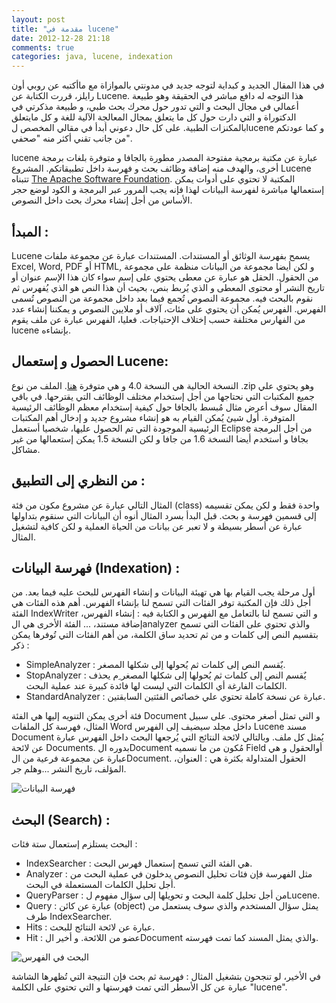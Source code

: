 ```yaml
---
layout: post
title: "مقدمة في lucene"
date: 2012-12-28 21:18
comments: true
categories: java, lucene, indexation
---
```


في هذا المقال الجديد و كبداية لتوجه جديد في مدونتي بالموازاة مع ماأكتبه عن روبي أون رايلز، قررت الكتابة عن Lucene.  هذا التوجه له دافع مباشر في الحقيقة وهو طبيعة أعمالي في مجال البحث و التي تدور حول محرك بحث طبي، و طبيعة مذكرتي في الدكتوراة و التي دارت حول كل ما يتعلق بمجال المعالجة الآلية للغة و كل مايتعلق بالمكنزات الطبية. على كل حال دعوني أبدأ في مقالي المخصص لlucene و كما عودتكم من جانب تقني أكثر منه "صحفي".

 lucene عبارة عن مكتبة برمجية مفتوحة المصدر مطورة بالجافا و متوفرة بلغات برمجة أخرى،
والهدف منه إضافة وظائف بحث و فهرسة داخل تطبيقاتكم. المشروع Lucene تتبناه [The Apache Software Foundation](http://www.apache.org/).  المكتبة لا تحتوي على أدوات يمكن إستعمالها مباشرة لفهرسة البيانات لهذا فإنه يجب المرور عبر البرمجة و الكود لوضع حجر
الأساس من أجل إنشاء محرك بحث داخل النصوص.

المبدأ :
------------------------

Lucene يسمح بفهرسة الوثائق أو المستندات. المستندات عبارة عن مجموعة ملفات Excel, Word, PDF أو HTML, و لكن أيضا مجموعة من البيانات منظمة على مجموعة من الحقول. الحقل هو عبارة عن معطى يحتوي على إسم سواء كان هذا الإسم عنوان أو تاريخ النشر أو محتوى المعطى و الذي يُربط بنص، بحيث أن هذا النص هو الذي يُفهرس ثم نقوم بالبحث فيه. مجموعة النصوص تُجمع فيما بعد داخل مجموعة من النصوص تُسمى الفهرس. الفهرس يُمكن أن يحتوي على مئات، آلاف أو ملايين النصوص و يمكننا إنشاء عدد من الفهارس مختلفة حسب إختلاف الإحتياجات. فعليا، الفهرس عبارة عن ملف يقوم lucene بإنشاءه.

الحصول و إستعمال Lucene:
------------------------
النسخة الحالية هي النسخة 4.0 و هي متوفرة   [هنا](http://www.apache.org/dyn/closer.cgi/lucene/java/4.0.0). الملف من نوع .zip وهو يحتوي علي جميع المكتبات التي نحتاجها من أجل إستخدام مختلف الوظائف التي يقترحها. في باقي المقال سوف أعرض مثال مُبسط بالجافا حول كيفية إستخدام معظم الوظائف الرئيسية المتوفرة.
أول شيئ يُمكن القيام به هو إنشاء مشروع جديد و إدخال أهم المكتبات الرئيسية الموجودة التي تم الحصول عليها، شخصيا أستعمل Eclipse من أجل البرمجة بجافا و أستخدم أيضا النسخة 1.6 من جافا و لكن النسخة 1.5 يمكن إستعمالها من غير مشاكل.
 
من النظري إلى التطبيق :
------------------------
المثال التالي عبارة عن مشروع مكون من فئة (class) واحدة فقط و لكن يمكن تقسيمه إلى قسمين فهرسة و بحث. قبل البدأ بسرد المثال أنوه أن البيانات التي سنقوم بتداولها عبارة عن أسطر بسيطة و لا تعبر عن بيانات من الحياة العملية و لكن كافية لتشغيل المثال.

فهرسة البيانات (Indexation) :
------------------------
أول مرحلة يجب القيام  بها هي تهيئة البيانات و إنشاء الفهرس للبحث عليه فيما بعد. من أجل ذلك فإن المكتبة توفر الفئات التي تسمح لنا بإنشاء الفهرس. أهم هذه الفئات هي الفئة  IndexWriter و التي تسمح لنا بالتعامل مع الفهرس و الكتابة  فيه : إنشاء الفهرس، إضافة مستند، ... الفئة الأخرى هي الanalyzer والذي تحتوي على  الفئات التي تسمح بتقسيم النص إلى كلمات و من ثم تحديد ساق الكلمة، من أهم الفئات التي تُوفرها يمكن ذكر :

- SimpleAnalyzer :  يٌقسم النص إلى كلمات ثم يُحولها إلى شكلها المصغر.
- StopAnalyzer :  يٌقسم النص إلى كلمات ثم يُحولها إلى شكلها المصغر ِم يحذف الكلمات الفارغة أي الكلمات التي ليست لها فائدة كبيرة عند عملية البحث.
- StandardAnalyzer : عبارة عن نسخة كاملة تحتوي علي خصائص الفئتين السابقتين.

فئة أخرى يمكن التنويه إليها هي الفئة Document و التي تمثل أصغر محتوى. على سبيل المثال، فهرسة كل الملفات Word داخل مجلد سيضيف إلى الفهرس Lucene مسند Document يُمثل كل ملف. وبالتالي لائحة النتائج التي يُرجعها البحث داخل الفهرس عبارة عن لائحة Documents. بدوره الDocument مُكون من ما نسميه Field أوالحقول  و هي عبارة عن مجموعة فرعية من الDocument. الحقول المتداولة بكثرة هي : العنوان، المؤلف، تاريخ النشر ...وهلم جر.

<img src="/images/introductionLucene.png" title="فهرسة البيانات"/>

البحث (Search) :
-----------------------
 البحث يستلزم إستعمال ستة فئات :

- IndexSearcher : هي الفئة التي تسمح إستعمال فهرس البحث.
- Analyzer : مثل الفهرسة فإن فئات تحليل النصوص يدخلون في عملية البحث من أجل تحليل الكلمات المستعملة في البحث.
- QueryParser : من أجل تحليل كلمة البحث و تحويلها إلى سؤال مفهوم لLucene.
- Query : عبارة عن كائن (object) يمثل سؤال المستخدم والذي سوف يستعمل من طرف  IndexSearcher. 
- Hits : عبارة عن لائحة النتائج للبحث.
- Hit : عضو من اللائحة.
و أخير الDocument والذي يمثل المسند كما تمت فهرسته.
 
<img src="/images/searchLucene.png" title="البحث في الفهرس"/>

في الأخير، لو تنجحون بتشغيل المثال : فهرسة ثم بحث فإن النتيجة التي تُظهرها الشاشة عبارة عن كل الأسطر التي تمت فهرستها و التي تحتوي على الكلمة "lucene".

